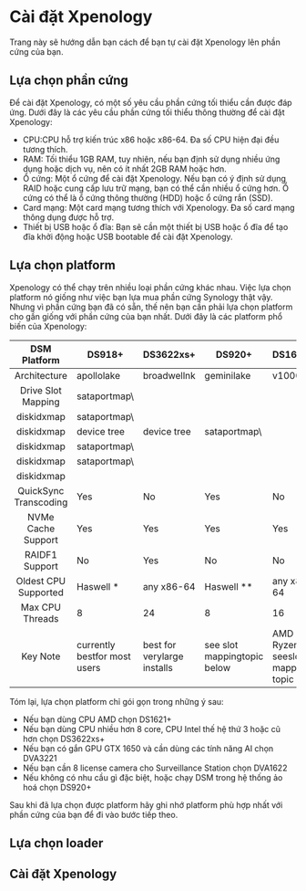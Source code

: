 # Cài đặt Xpenology

Trang này sẽ hướng dẫn bạn cách để bạn tự cài đặt Xpenology lên phần cứng của bạn.

## Lựa chọn phần cứng

Để cài đặt Xpenology, có một số yêu cầu phần cứng tối thiểu cần được đáp ứng. Dưới đây là các yêu cầu phần cứng tối thiểu thông thường để cài đặt Xpenology:

- CPU:CPU hỗ trợ kiến trúc x86 hoặc x86-64. Đa số CPU hiện đại đều tương thích.
- RAM: Tối thiểu 1GB RAM, tuy nhiên, nếu bạn định sử dụng nhiều ứng dụng hoặc dịch vụ, nên có ít nhất 2GB RAM hoặc hơn.
- Ổ cứng: Một ổ cứng để cài đặt Xpenology. Nếu bạn có ý định sử dụng RAID hoặc cung cấp lưu trữ mạng, bạn có thể cần nhiều ổ cứng hơn. Ổ cứng có thể là ổ cứng thông thường (HDD) hoặc ổ cứng rắn (SSD).
- Card mạng: Một card mạng tương thích với Xpenology. Đa số card mạng thông dụng được hỗ trợ.
- Thiết bị USB hoặc ổ đĩa: Bạn sẽ cần một thiết bị USB hoặc ổ đĩa để tạo đĩa khởi động hoặc USB bootable để cài đặt Xpenology.

## Lựa chọn platform

Xpenology có thể chạy trên nhiều loại phần cứng khác nhau. Việc lựa chọn platform nó giống như việc bạn lựa mua phần cứng Synology thật vậy. Nhưng vì phần cứng bạn đã có sẵn, thế nên bạn cần phải lựa chọn platform cho gần giống với phần cứng của bạn nhất. Dưới đây là các platform phổ biến của Xpenology: 

| DSM Platform|DS918+|DS3622xs+ |DS920+|DS1621+ |DS3617xs |DVA3221|DS3615xs |
|:----------------------------:|-------------------------------------------------------|------------------------------------------------------|------------------------------------------------------|-----------------------------------------------------------|-------------------------------------------------|-----------------------------------------------------|-------------------------------------------------|
| Architecture|apollolake |broadwellnk |geminilake|v1000 |broadwell|denverton|bromolow |
| Drive Slot Mapping |sataportmap\
diskidxmap|sataportmap\
diskidxmap |device tree |device tree|sataportmap\
diskidxmap |sataportmap\
diskidxmap|sataportmap\
diskidxmap |
|QuickSync Transcoding |Yes |No |Yes|No|No |No|No |
|NVMe Cache Support|Yes |Yes|Yes|Yes |Yes (as of 7.0) |Yes |No |
|RAIDF1 Support|No|Yes|No |No|Yes|No|Yes|
| Oldest CPU Supported |Haswell *|any x86-64|Haswell **|any x86-64|any x86-64|Haswell *|any x86-64|
| Max CPU Threads|8 |24 |8|16|24 (as of 7.0)|16|16 |
| Key Note|currently bestfor most users |best for verylarge installs |see slot mappingtopic below |AMD Ryzen, seeslot mapping topic |obsoleteuse DS3622xs+|AI/Deep LearningnVIDIA GPU |obsoleteuse DS3622xs+| 

Tóm lại, lựa chọn platform chỉ gói gọn trong những ý sau:
- Nếu bạn dùng CPU AMD chọn DS1621+
- Nếu bạn dùng CPU nhiều hơn 8 core, CPU Intel thế hệ thứ 3 hoặc cũ hơn chọn DS3622xs+
- Nếu bạn có gắn GPU GTX 1650 và cần dùng các tính năng AI chọn DVA3221
- Nếu bạn cần 8 license camera cho Surveillance Station chọn DVA1622
- Nếu không có nhu cầu gì đặc biệt, hoặc chạy DSM trong hệ thống ảo hoá chọn DS920+

Sau khi đã lựa chọn được platform hãy ghi nhớ platform phù hợp nhất với phần cứng của bạn để đi vào bước tiếp theo.

## Lựa chọn loader

## Cài đặt Xpenology